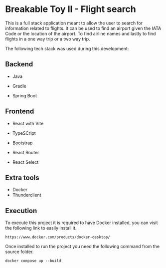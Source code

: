 # Breakable Toy II - Flight search

This is a full stack application meant to allow the user to search for information related to flights. It can be used to find an airport given the IATA Code or the location of the airport. To find airline names and lastly to find flights in a one way trip or a two way trip.

The following tech stack was used during this development:

## Backend 

- Java 

- Gradle

- Spring Boot

## Frontend
- React with Vite

- TypeSCript

- Bootstrap

- React Router

- React Select

## Extra tools

-   Docker
- Thunderclient



## Execution

To execute this project it is required to have Docker installed, you can visit the following link to easily install it.

    https://www.docker.com/products/docker-desktop/
    

Once installed to run the project you need the following command from the source folder.

    docker compose up --build
